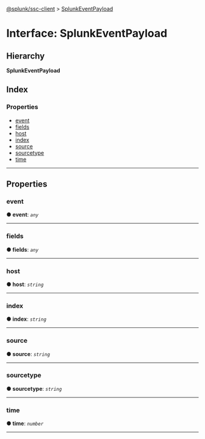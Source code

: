 [@splunk/ssc-client](../README.md) > [SplunkEventPayload](../interfaces/splunkeventpayload.md)

# Interface: SplunkEventPayload

## Hierarchy

**SplunkEventPayload**

## Index

### Properties

* [event](splunkeventpayload.md#event)
* [fields](splunkeventpayload.md#fields)
* [host](splunkeventpayload.md#host)
* [index](splunkeventpayload.md#index)
* [source](splunkeventpayload.md#source)
* [sourcetype](splunkeventpayload.md#sourcetype)
* [time](splunkeventpayload.md#time)

---

## Properties

<a id="event"></a>

###  event

**● event**: *`any`*

___
<a id="fields"></a>

###  fields

**● fields**: *`any`*

___
<a id="host"></a>

###  host

**● host**: *`string`*

___
<a id="index"></a>

###  index

**● index**: *`string`*

___
<a id="source"></a>

###  source

**● source**: *`string`*

___
<a id="sourcetype"></a>

###  sourcetype

**● sourcetype**: *`string`*

___
<a id="time"></a>

###  time

**● time**: *`number`*

___

